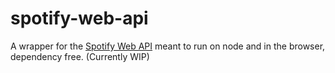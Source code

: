 # spotify-web-api
A wrapper for the [Spotify Web API](https://developer.spotify.com/documentation/web-api) meant to run on node and in the browser, dependency free. (Currently WIP)
